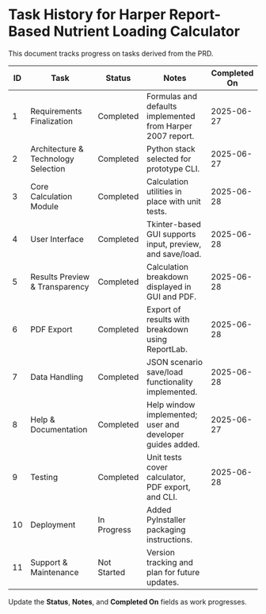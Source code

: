 # Task History for Harper Report-Based Nutrient Loading Calculator

This document tracks progress on tasks derived from the PRD.

| ID | Task | Status | Notes | Completed On |
|----|------|--------|-------|--------------|
| 1  | Requirements Finalization | Completed | Formulas and defaults implemented from Harper 2007 report. | 2025-06-27 |
| 2  | Architecture & Technology Selection | Completed | Python stack selected for prototype CLI. | 2025-06-27 |
| 3  | Core Calculation Module | Completed | Calculation utilities in place with unit tests. | 2025-06-28 |
| 4  | User Interface | Completed | Tkinter-based GUI supports input, preview, and save/load. | 2025-06-28 |
| 5  | Results Preview & Transparency | Completed | Calculation breakdown displayed in GUI and PDF. | 2025-06-28 |
| 6  | PDF Export | Completed | Export of results with breakdown using ReportLab. | 2025-06-28 |
| 7  | Data Handling | Completed | JSON scenario save/load functionality implemented. | 2025-06-28 |
| 8  | Help & Documentation | Completed | Help window implemented; user and developer guides added. | 2025-06-27 |
| 9  | Testing | Completed | Unit tests cover calculator, PDF export, and CLI. | 2025-06-28 |
| 10 | Deployment | In Progress | Added PyInstaller packaging instructions. | |
| 11 | Support & Maintenance | Not Started | Version tracking and plan for future updates. | |

Update the **Status**, **Notes**, and **Completed On** fields as work progresses.